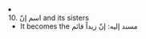 <li class="col 31"><div class="nodecontent">10. اسم إنّ  and its sisters</div>
	<ul class="subexp">
<li class="basic"><div class="nodecontent">It becomes the مسند إليه: إنّ زيداً قائم</div></li></ul></li>